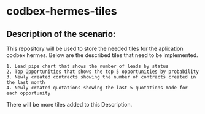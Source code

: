 # codbex-hermes-tiles

## Description of the scenario:
This repository will be used to store the needed tiles for the aplication codbex hermes. Below are the described tiles that need to be implemented.

    1. Lead pipe chart that shows the number of leads by status
    2. Top Opportunities that shows the top 5 opportunities by probability
    3. Newly created contracts showing the number of contracts created in the last month
    4. Newly created quotations showing the last 5 quotations made for each opportunity

There will be more tiles added to this Description.
